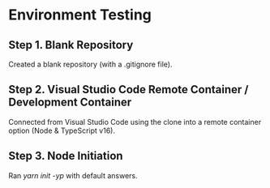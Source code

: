 # Environment Testing

## Step 1. Blank Repository
Created a blank repository (with a .gitignore file).

## Step 2. Visual Studio Code Remote Container / Development Container
Connected from Visual Studio Code using the clone into a remote container option (Node & TypeScript v16).

## Step 3. Node Initiation
Ran *yarn init -yp* with default answers.